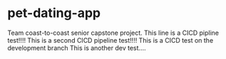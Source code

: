 # pet-dating-app
Team coast-to-coast senior capstone project.
This line is a CICD pipline test!!!!
This is a second CICD pipeline test!!!!
This is a CICD test on the development branch
This is another dev test....
